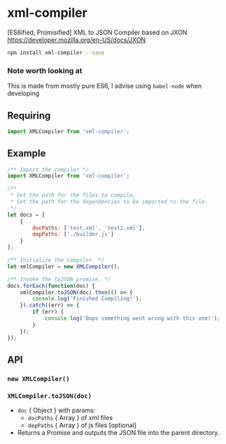 # xml-compiler
[ES6ified, Promisified] XML to JSON Compiler based on JXON https://developer.mozilla.org/en-US/docs/JXON
```bash
npm install xml-compiler --save
```
### Note worth looking at ###
This is made from mostly pure ES6, I advise using `babel-node` when developing
## Requiring ##
```js
import XMLCompiler from 'xml-compiler';
```

## Example ##
```js
/** Import the compiler */
import XMLCompiler from 'xml-compiler';

/**
 * Set the path for the files to compile,
 * Set the path for the dependencies to be imported to the file.
 */
let docs = [
    {
        docPaths: ['test.xml', 'test2.xml'],
        depPaths: ['./builder.js']
    }
];

/** Initialize the compiler. */
let xmlCompiler = new XMLCompiler();

/** Invoke the toJSON promise. */
docs.forEach(function(doc) {
    xmlCompiler.toJSON(doc).then(() => {
        console.log('Finished Compiling!');
    }).catch((err) => {
        if (err) {
            console.log('Oops something went wrong with this one!');
        }
    });
});

```
## API ##
### `new XMLCompiler()` ###

### `XMLCompiler.toJSON(doc)` ###
+ `doc` { Object } with params:
    + `docPaths` { Array } of xml files
    + `depPaths` { Array } of js files [optional]
+ Returns a Promise and outputs the JSON file into the parent directory.
